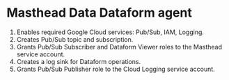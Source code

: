 # Masthead Data Dataform agent

1. Enables required Google Cloud services: Pub/Sub, IAM, Logging.
2. Creates Pub/Sub topic and subscription.
3. Grants Pub/Sub Subscriber and Dataform Viewer roles to the Masthead service account.
4. Creates a log sink for Dataform operations.
5. Grants Pub/Sub Publisher role to the Cloud Logging service account.
